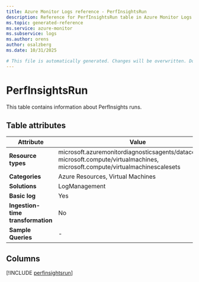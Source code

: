 ```yaml
---
title: Azure Monitor Logs reference - PerfInsightsRun
description: Reference for PerfInsightsRun table in Azure Monitor Logs.
ms.topic: generated-reference
ms.service: azure-monitor
ms.subservice: logs
ms.author: orens
author: osalzberg
ms.date: 10/31/2025

# This file is automatically generated. Changes will be overwritten. Do not change this file directly.
---
```


# PerfInsightsRun

This table contains information about PerfInsights runs.


## Table attributes

|Attribute|Value|
|---|---|
|**Resource types**|microsoft.azuremonitordiagnosticsagents/datacollection,<br>microsoft.compute/virtualmachines,<br>microsoft.compute/virtualmachinescalesets|
|**Categories**|Azure Resources, Virtual Machines|
|**Solutions**| LogManagement|
|**Basic log**|Yes|
|**Ingestion-time transformation**|No|
|**Sample Queries**|-|



## Columns
  
[!INCLUDE [perfinsightsrun](~/reusable-content/ce-skilling/azure/includes/azure-monitor/reference/tables/perfinsightsrun-include.md)]
